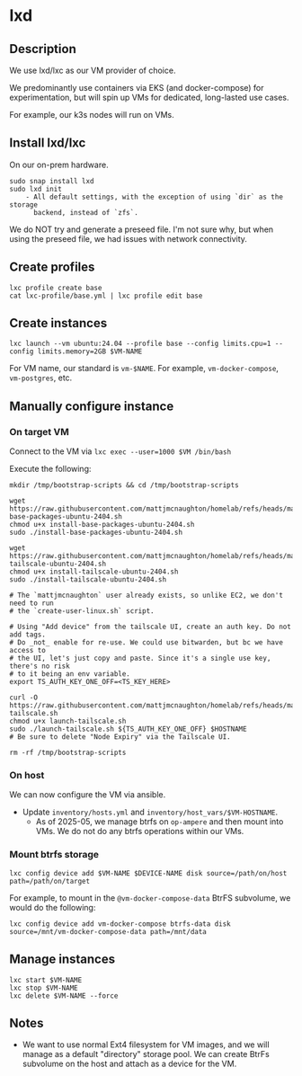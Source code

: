 # lxd

## Description

We use lxd/lxc as our VM provider of choice.

We predominantly use containers via EKS (and docker-compose) for
experimentation, but will spin up VMs for dedicated, long-lasted use cases.

For example, our k3s nodes will run on VMs.

## Install lxd/lxc

On our on-prem hardware.

```
sudo snap install lxd
sudo lxd init
    - All default settings, with the exception of using `dir` as the storage
      backend, instead of `zfs`.
```

We do NOT try and generate a preseed file. I'm not sure why, but when using the
preseed file, we had issues with network connectivity.

## Create profiles

```
lxc profile create base
cat lxc-profile/base.yml | lxc profile edit base
```

## Create instances

```
lxc launch --vm ubuntu:24.04 --profile base --config limits.cpu=1 --config limits.memory=2GB $VM-NAME
```

For VM name, our standard is `vm-$NAME`. For example, `vm-docker-compose`,
`vm-postgres`, etc.

## Manually configure instance

### On target VM

Connect to the VM via `lxc exec --user=1000 $VM /bin/bash`

Execute the following:

```
mkdir /tmp/bootstrap-scripts && cd /tmp/bootstrap-scripts

wget https://raw.githubusercontent.com/mattjmcnaughton/homelab/refs/heads/main/tools/scripts/install-base-packages-ubuntu-2404.sh
chmod u+x install-base-packages-ubuntu-2404.sh
sudo ./install-base-packages-ubuntu-2404.sh

wget https://raw.githubusercontent.com/mattjmcnaughton/homelab/refs/heads/main/tools/scripts/install-tailscale-ubuntu-2404.sh
chmod u+x install-tailscale-ubuntu-2404.sh
sudo ./install-tailscale-ubuntu-2404.sh

# The `mattjmcnaughton` user already exists, so unlike EC2, we don't need to run
# the `create-user-linux.sh` script.

# Using "Add device" from the tailscale UI, create an auth key. Do not add tags.
# Do _not_ enable for re-use. We could use bitwarden, but bc we have access to
# the UI, let's just copy and paste. Since it's a single use key, there's no risk
# to it being an env variable.
export TS_AUTH_KEY_ONE_OFF=<TS_KEY_HERE>

curl -O https://raw.githubusercontent.com/mattjmcnaughton/homelab/refs/heads/main/tools/scripts/launch-tailscale.sh
chmod u+x launch-tailscale.sh
sudo ./launch-tailscale.sh ${TS_AUTH_KEY_ONE_OFF} $HOSTNAME
# Be sure to delete "Node Expiry" via the Tailscale UI.

rm -rf /tmp/bootstrap-scripts
```

### On host

We can now configure the VM via ansible.

- Update `inventory/hosts.yml` and `inventory/host_vars/$VM-HOSTNAME`.
    - As of 2025-05, we manage btrfs on `op-ampere` and then mount into VMs. We do not do
      any btrfs operations within our VMs.

### Mount btrfs storage

`lxc config device add $VM-NAME $DEVICE-NAME disk source=/path/on/host path=/path/on/target`

For example, to mount in the `@vm-docker-compose-data` BtrFS subvolume, we would do the following:

`lxc config device add vm-docker-compose btrfs-data disk source=/mnt/vm-docker-compose-data path=/mnt/data`

## Manage instances

```
lxc start $VM-NAME
lxc stop $VM-NAME
lxc delete $VM-NAME --force
```

## Notes

- We want to use normal Ext4 filesystem for VM images, and we will manage as a
  default "directory" storage pool. We can create BtrFs subvolume on the host
  and attach as a device for the VM.
